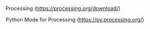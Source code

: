 Processing (https://processing.org/download/)

Python Mode for Processing (https://py.processing.org/)
